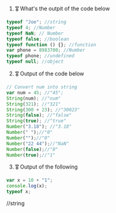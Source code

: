 1. 🎖 What's the outpit of the code below
```js
typeof "Joe"; //string
typeof 4; //Number
typeof NaN; // Number
typeof false; //boolean
typeof function () {}; //function
var phone = 8983700; //Number
typeof phone; //undefined
typeof null; //object
```

2. 🎖 Output of the code below
```js
// Convert num into string
var num = 45; //"45";
String(num); //"num"
String(321); //"321"
String(300 + 23); //"30023"
String(false); //"false"
String(true); //"true"
Number("3.18"); //"3.18"
Number(" ");//"0"
Number("");//"0"
Number("22 44");//"NaN"
Number(false);//"0"
Number(true);//"1"
```

3. 🎖 Output of the following

```js
var x = 10 + "1";
console.log(x);
typeof x;
```
//string